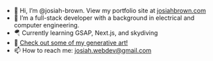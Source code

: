 - 👋 Hi, I’m @josiah-brown. View my portfolio site at [josiahbrown.com](https://josiahbrown.com)
- 👀 I’m a full-stack developer with a background in electrical and computer engineering.
- 🪂 Currently learning GSAP, Next.js, and skydiving
- 🎨 [Check out some of my generative art!](https://www.instagram.com/josiah___brown/)
- 📫 How to reach me: josiah.webdev@gmail.com

<!---
josiah-brown/josiah-brown is a ✨ special ✨ repository because its `README.md` (this file) appears on your GitHub profile.
You can click the Preview link to take a look at your changes.
--->
